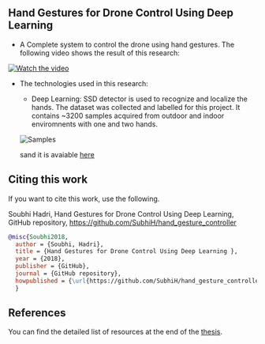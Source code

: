 ## Hand Gestures for Drone Control Using Deep Learning

- A Complete system to control the drone using hand gestures. The following video shows the result of this research:


[![Watch the video](https://github.com/SubhiH/hand_gesture_controller/blob/master/demo/demo_1.png)](https://www.youtube.com/watch?v=_vK-ca2MNX4)

- The technologies used in this research:
  - Deep Learning: SSD detector is used to recognize and localize the hands. 
  The dataset was collected and labelled for this project. It contains ~3200 samples acquired from outdoor and indoor enviromnents with one and two hands.
  
  ![Samples](https://github.com/SubhiH/hand_gesture_controller/blob/master/demo/demo_2.png)

  
  sand it is avaiable [here](https://github.com/SubhiH/hand_dataset)














## Citing this work

If you want to cite this work, use the following.

Soubhi Hadri, Hand Gestures for Drone Control Using Deep Learning, GitHub repository, https://github.com/SubhiH/hand_gesture_controller
```bib
@misc{Soubhi2018,
  author = {Soubhi, Hadri},
  title = {Hand Gestures for Drone Control Using Deep Learning },
  year = {2018},
  publisher = {GitHub},
  journal = {GitHub repository},
  howpublished = {\url{https://github.com/SubhiH/hand_gesture_controller}}
  }
```

## References

You can find the detailed list of resources at the end of the [thesis](https://github.com/SubhiH/hand_dataset).
